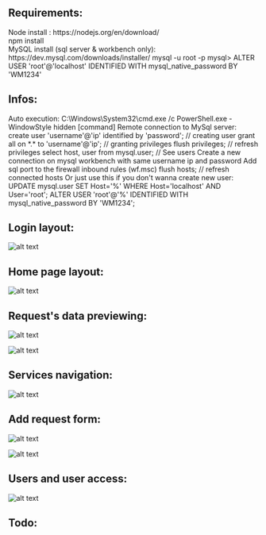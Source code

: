 <h2>Requirements:</h2> 
    Node install : https://nodejs.org/en/download/ <br>
    npm install <br>
    MySQL install (sql server & workbench only): https://dev.mysql.com/downloads/installer/
    mysql -u root -p
    mysql> ALTER USER 'root'@'localhost' IDENTIFIED WITH mysql_native_password BY 'WM1234'

<h2>Infos:</h2>
    Auto execution: C:\Windows\System32\cmd.exe /c PowerShell.exe -WindowStyle hidden [command]
    Remote connection to MySql server:
        create user 'username'@'ip' identified by 'password'; // creating user
        grant all on *.* to 'username'@'ip'; // granting privileges
        flush privileges; // refresh privileges
        select host, user from mysql.user; // See users
        Create a new connection on mysql workbench with same username ip and password
        Add sql port to the firewall inbound rules (wf.msc)
        flush hosts; // refresh connected hosts
        Or just use this if you don't wanna create new user: 
        UPDATE mysql.user SET Host='%' WHERE Host='localhost' AND User='root';
        ALTER USER 'root'@'%' IDENTIFIED WITH mysql_native_password BY 'WM1234';

<h2>Login layout:</h2>

![alt text](https://imgur.com/ACb4G7T.png)

<h2>Home page layout:</h2>

![alt text](https://imgur.com/Xs9fRzz.png)

<h2>Request's data previewing:</h2>

![alt text](https://imgur.com/dHp0sBU.png)

![alt text](https://imgur.com/MXyvPh4.png)

<h2>Services navigation:</h2>

![alt text](https://imgur.com/ZeJpcmY.png)

<h2>Add request form:</h2>

![alt text](https://imgur.com/WfKj1ZB.png)

![alt text](https://imgur.com/qeCtxuf.png)

<h2>Users and user access:</h2>

![alt text](https://imgur.com/aATX4Gj.png)

<h2>Todo:</h2>